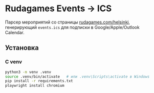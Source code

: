 # Rudagames Events → ICS

Парсер мероприятий со страницы [rudagames.com/helsinki](https://rudagames.com/helsinki),
генерирующий `events.ics` для подписки в Google/Apple/Outlook Calendar.

## Установка

### С venv

```bash
python3 -m venv .venv
source .venv/bin/activate   # или .venv\Scripts\activate в Windows
pip install -r requirements.txt
playwright install chromium
```
